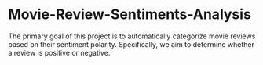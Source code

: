 # Movie-Review-Sentiments-Analysis
The primary goal of this project is to automatically categorize movie reviews based on their sentiment polarity. Specifically, we aim to determine whether a review is positive or negative.
